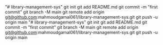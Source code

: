 "# library-management-sys"  git init git add README.md git commit -m "first commit" git branch -M main git remote add origin git@github.com:mahmoudgamal061/library-management-sys.git git push -u origin main
"# library-management-sys"  git init git add README.md git commit -m "first commit" git branch -M main git remote add origin git@github.com:mahmoudgamal061/library-management-sys.git git push -u origin main
